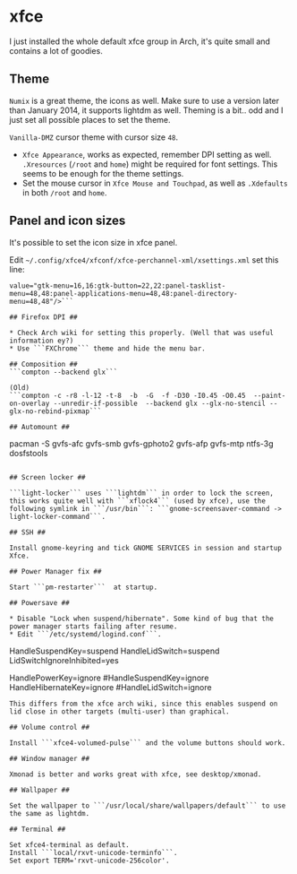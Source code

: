 # xfce #

I just installed the whole default xfce group in Arch, it's quite small and contains a lot of goodies.

## Theme ##

```Numix``` is a great theme, the icons as well. Make sure to use a version later than January 2014, it supports lightdm as well. Theming is a bit.. odd and I just set all possible places to set the theme. 

```Vanilla-DMZ``` cursor theme with cursor size ```48```.

* ```Xfce Appearance```, works as expected, remember DPI setting as well. ```.Xresources``` (```/root``` and ```home```) might be required for font settings. This seems to be enough for the theme settings.
* Set the mouse cursor in ```Xfce Mouse and Touchpad```, as well as ```.Xdefaults``` in both ```/root``` and ```home```.


## Panel and icon sizes ##

It's possible to set the icon size in xfce panel.

Edit ```~/.config/xfce4/xfconf/xfce-perchannel-xml/xsettings.xml``` set this line:
```<property name="IconSizes" type="string" 
value="gtk-menu=16,16:gtk-button=22,22:panel-tasklist-menu=48,48:panel-applications-menu=48,48:panel-directory-menu=48,48"/>```

## Firefox DPI ##

* Check Arch wiki for setting this properly. (Well that was useful information ey?)
* Use ```FXChrome``` theme and hide the menu bar. 

## Composition ##
```compton --backend glx```

(Old)
```compton -c -r8 -l-12 -t-8  -b  -G  -f -D30 -I0.45 -O0.45  --paint-on-overlay --unredir-if-possible  --backend glx --glx-no-stencil --glx-no-rebind-pixmap```

## Automount ##
```
pacman -S gvfs-afc gvfs-smb gvfs-gphoto2 gvfs-afp gvfs-mtp ntfs-3g dosfstools
```

## Screen locker ##

```light-locker``` uses ```lightdm``` in order to lock the screen, this works quite well with ```xflock4``` (used by xfce), use the following symlink in ```/usr/bin```: ```gnome-screensaver-command -> light-locker-command```.

## SSH ##

Install gnome-keyring and tick GNOME SERVICES in session and startup Xfce.

## Power Manager fix ##

Start ```pm-restarter```  at startup.

## Powersave ##

* Disable "Lock when suspend/hibernate". Some kind of bug that the power manager starts failing after resume.
* Edit ```/etc/systemd/logind.conf```.

```
HandleSuspendKey=suspend
HandleLidSwitch=suspend
LidSwitchIgnoreInhibited=yes

HandlePowerKey=ignore
#HandleSuspendKey=ignore
HandleHibernateKey=ignore
#HandleLidSwitch=ignore
```
This differs from the xfce arch wiki, since this enables suspend on lid close in other targets (multi-user) than graphical.

## Volume control ##

Install ```xfce4-volumed-pulse``` and the volume buttons should work.

## Window manager ##

Xmonad is better and works great with xfce, see desktop/xmonad.

## Wallpaper ##

Set the wallpaper to ```/usr/local/share/wallpapers/default``` to use the same as lightdm.

## Terminal ##

Set xfce4-terminal as default. 
Install ```local/rxvt-unicode-terminfo```.
Set export TERM='rxvt-unicode-256color'.
